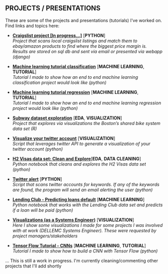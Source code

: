 ## PROJECTS / PRESENTATIONS 	

These are some of the projects and presentations (tutorials) I've worked on. Find links and topics here:

* [**Craigslist project [In progress...]**](https://github.com/nachocarracedo/craigslist_scan) [**PYTHON**]<br>
*Project that scans local craigslist listings and match them to ebay/amazon products to find where the biggest price margin is. Results are stored on sql db and sent via email or presented via webapp (django)*

* [**Machine learning tutorial classification**](https://github.com/nachocarracedo/portfolio/blob/master/ML_tutorial_python_classification/classification_tutorial.ipynb) [**MACHINE LEARNING**, **TUTORIAL**]<br>
*Tutorial I made to show how an end to end machine learning classification project would look like (python)*

* [**Machine learning tutorial regression**](https://github.com/nachocarracedo/portfolio/blob/master/ML_tutorial_python_regression/regression_tutorial.ipynb) [**MACHINE LEARNING**, **TUTORIAL**]<br>
*Tutorial I made to show how an end to end machine learning regression project would look like (python)*

* [**Subway dataset exploration**](https://github.com/nachocarracedo/portfolio/blob/master/Hubway/Hubway.md) [**EDA**, **VISUALIZATION**]<br>
*Project that explores via visualizations the Boston’s shared bike system data set (R)*

* [**Visualize your twitter account**](https://github.com/nachocarracedo/my_twitter) [**VISUALIZATION**]<br>
*Script that leverages twitter API to generate a visualization of your twitter account (python)*

* [**H2 Visas data set: Clean and Explore**](https://github.com/nachocarracedo/portfolio/tree/master/H2_Visas)[**EDA**, **DATA CLEANING**]<br>
*Python notebook that cleans and explores the H2 Visas data set (python)*

* [**Twitter alert**](https://github.com/nachocarracedo/twitter_alert) [**PYTHON**]<br>
*Script that scans twitter accounts for keywords. If any of the keywords are found, the program will send an email alerting the user (python)*

* [**Lending Club - Predicting loans default**](https://github.com/nachocarracedo/Lending_Club/blob/master/lending_club_v2.ipynb) [**MACHINE LEARNING**]<br>
*Python notebook that works with the Lending Club data set and predicts if a loan will be paid (python)*

* [**Visualizations (as a Systems Engineer)**](https://github.com/nachocarracedo/Visualizations) [**VISUALIZATION**]<br>
*Here I show some visualizations I made for some projects I was involved with at work (DELLEMC Systems Engineer). These were requested by project managers/stakeholders*

* [**Tensor Flow Tutorial - CNNs**](https://github.com/nachocarracedo/tensor_flow/blob/master/CNN_MNIST_example.ipynb) [**MACHINE LEARNING**, **TUTORIAL**]<br>
*Tutorial I made to show how to build a CNN with Tensor Flow (python)*


... This is still a work in progress. I'm currently cleaning/commenting other projects that I'll add shortly


